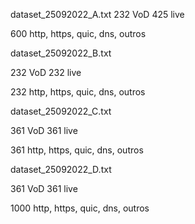dataset_25092022_A.txt
232 VoD
425 live

600 http, https, quic, dns, outros


dataset_25092022_B.txt

232 VoD
232 live

232 http, https, quic, dns, outros


dataset_25092022_C.txt

361 VoD
361 live

361 http, https, quic, dns, outros

dataset_25092022_D.txt

361 VoD
361 live

1000 http, https, quic, dns, outros
